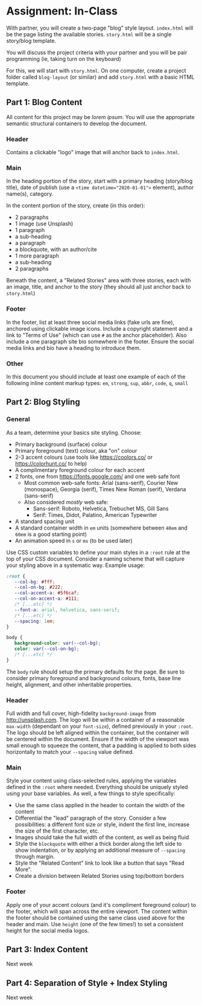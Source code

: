 # Assignment: In-Class

With partner, you will create a two-page "blog" style layout. `index.html` will be the page listing the available stories. `story.html` will be a single story/blog template. 

You will discuss the project criteria with your partner and you will be pair programming (ie, taking turn on the keyboard)

For this, we will start with `story.html`. On one computer, create a project folder called `blog-layout` (or similar) and add `story.html` with a basic HTML template. 

## Part 1: Blog Content

All content for this project may be _lorem ipsum_. You will use the appropriate semantic structural containers to develop the document.


### Header 

Contains a clickable "logo" image that will anchor back to `index.html`. 

### Main

In the heading portion of the story, start with a primary heading (story/blog title), date of publish (use a `<time datetime="2020-01-01">` element), author name(s), category.

In the content portion of the story, create (in this order):
- 2 paragraphs
- 1 image (use Unsplash)
- 1 paragraph
- a sub-heading
- a paragraph
- a blockquote, with an author/cite
- 1 more paragraph
- a sub-heading
- 2 paragraphs

Beneath the content, a "Related Stories" area with three stories, each with an image, title, and anchor to the story (they should all just anchor back to `story.html`)

### Footer

In the footer, list at least three social media links (fake urls are fine), anchored using clickable image icons. Include a copyright statement and a link to "Terms of Use" (which can use `#` as the anchor placeholder). Also include a one paragraph site bio somewhere in the footer. Ensure the social media links and bio have a heading to introduce them.

### Other

In this document you should include at least one example of each of the following inline content markup types: `em`, `strong`, `sup`, `abbr`, `code`, `q`, `small`


## Part 2: Blog Styling

### General

As a team, determine your basics site styling. Choose:
- Primary background (surface) colour
- Primary foreground (text) colour, aka "on" colour
- 2-3 accent colours (use tools like <https://coolors.co/> or <https://colorhunt.co/> to help)
- A complimentary foreground colour for each accent
- 2 fonts, one from <https://fonts.google.com/> and one web safe font 
  - Most common web-safe fonts: Arial (sans-serif), Courier New (monospace), Georgia (serif), Times New Roman (serif), Verdana (sans-serif)
  - Also considered _mostly_ web safe: 
    - Sans-serif: Roboto, Helvetica, Trebuchet MS, Gill Sans
    - Serif: Times, Didot, Palatino, American Typewriter
- A standard spacing unit
- A standard container width in `em` units (somewhere between `40em` and `60em` is a good starting point)
- An animation speed in `s` or `ms` (to be used later)

Use CSS custom variables to define your main styles in a `:root` rule at the top of your CSS document. Consider a naming scheme that will capture your styling above in a systematic way. Example usage:

```css
:root {
   --col-bg: #fff;
   --col-on-bg: #222;
   --col-accent-a: #5f6caf;
   --col-on-accent-a: #111;
   /* [...etc] */
   --font-a: arial, helvetica, sans-serif;
   /* [...etc] */
   --spacing: 1em;
}

body {
   background-color: var(--col-bg);
   color: var(--col-on-bg);
   /* [...etc] */
}
```

The `body` rule should setup the primary defaults for the page. Be sure to consider primary foreground and background colours, fonts, base line height, alignment, and other inheritable properties.

### Header

Full width and full cover, high-fidelity `background-image` from <http://unsplash.com>. The logo will be within a container of a reasonable `max-width` (dependant on your `font-size`), defined previously in your `:root`. The logo should be left aligned within the container, but the container will be centered within the document. Ensure if the width of the viewport was small enough to squeeze the content, that a padding is applied to both sides horizontally to match your `--spacing` value defined.

### Main

Style your content using class-selected rules, applying the variables defined in the `:root` where needed. Everything should be uniquely styled using your base variables. As well, a few things to style specifically:

- Use the same class applied in the header to contain the width of the content
- Differential the "lead" paragraph of the story. Consider a few possibilities: a different font size or style, indent the first line, increase the size of the first character, etc.
- Images should take the full width of the content, as well as being fluid
- Style the `blockquote` with either a thick border along the left side to show indentation, or by applying an additional measure of `--spacing` through margin.
- Style the "Related Content" link to look like a button that says "Read More".
- Create a division between Related Stories using top/bottom borders

### Footer

Apply one of your accent colours (and it's compliment foreground colour) to the footer, which will span across the entire viewport. The content within the footer should be contained using the same class used above for the header and main. Use `height` (one of the few times!) to set a consistent height for the social media logos.


## Part 3: Index Content

Next week


## Part 4: Separation of Style + Index Styling

Next week



